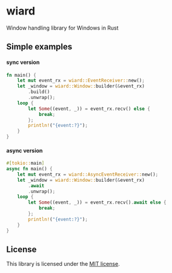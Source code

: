 # wiard

Window handling library for Windows in Rust

## Simple examples

#### sync version
```rust
fn main() {
    let mut event_rx = wiard::EventReceiver::new();
    let _window = wiard::Window::builder(&event_rx)
        .build()
        .unwrap();
    loop {
        let Some((event, _)) = event_rx.recv() else {
            break;
        };
        println!("{event:?}");
    }
}
```

#### async version
```rust
#[tokio::main]
async fn main() {
    let mut event_rx = wiard::AsyncEventReceiver::new();
    let _window = wiard::Window::builder(&event_rx)
        .await
        .unwrap();
    loop {
        let Some((event, _)) = event_rx.recv().await else {
            break;
        };
        println!("{event:?}");
    }
}
```

## License

This library is licensed under the [MIT license](LICENSE).

